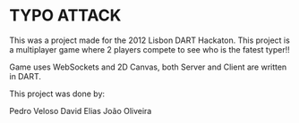 # TYPO ATTACK #

This was a project made for the 2012 Lisbon DART Hackaton. This project is a multiplayer game where 2 players compete to see who is the fatest typer!!

Game uses WebSockets and 2D Canvas, both Server and Client are written in DART.

This project was done by:

Pedro Veloso
David Elias
João Oliveira
